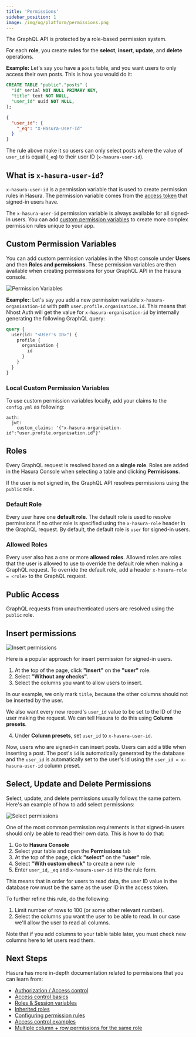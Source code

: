 ```yaml
---
title: 'Permissions'
sidebar_position: 1
image: /img/og/platform/permissions.png
---
```


The GraphQL API is protected by a role-based permission system.

For each **role**, you create **rules** for the **select**, **insert**, **update**, and **delete** operations.

**Example:** Let's say you have a `posts` table, and you want users to only access their own posts. This is how you would do it:

```sql title="Posts Table"
CREATE TABLE "public"."posts" (
  "id" serial NOT NULL PRIMARY KEY,
  "title" text NOT NULL,
  "user_id" uuid NOT NULL,
);
```

```json title="Hasura Permission Rule"
{
  "user_id": {
    "_eq": "X-Hasura-User-Id"
  }
}
```

The rule above make it so users can only select posts where the value of `user_id` is equal (`_eq`) to their user ID (`x-hasura-user-id`).

## What is `x-hasura-user-id`?

`x-hasura-user-id` is a permission variable that is used to create permission rules in Hasura. The permission variable comes from the [access token](platform/authentication#access-tokens) that signed-in users have.

The `x-hasura-user-id` permission variable is always available for all signed-in users. You can add [custom permission variables](#custom-permission-variables) to create more complex permission rules unique to your app.

## Custom Permission Variables

You can add custom permission variables in the Nhost console under **Users** and then **Roles and permissions**. These permission variables are then available when creating permissions for your GraphQL API in the Hasura console.

![Permission Variables](/img/platform/permission-variables-preview.svg)

**Example:**: Let's say you add a new permission variable `x-hasura-organisation-id` with path `user.profile.organisation.id`. This means that Nhost Auth will get the value for `x-hasura-organisation-id` by internally generating the following GraphQL query:

```graphql
query {
  user(id: "<User's ID>") {
    profile {
      organisation {
        id
      }
    }
  }
}
```

### Local Custom Permission Variables

To use custom permission variables locally, add your claims to the `config.yml` as following:

```
auth:
  jwt:
    custom_claims: '{"x-hasura-organisation-id":"user.profile.organisation.id"}'
```

## Roles

Every GraphQL request is resolved based on a **single role**. Roles are added in the Hasura Console when selecting a table and clicking **Permisisons**.

If the user is not signed in, the GraphQL API resolves permissions using the `public` role.

### Default Role

Every user have one **default role**. The default role is used to resolve permissions if no other role is specified using the `x-hasura-role` header in the GraphQL request. By default, the default role is `user` for signed-in users.

### Allowed Roles

Every user also has a one or more **allowed roles**. Allowed roles are roles that the user is allowed to use to override the default role when making a GraphQL request. To override the default role, add a header `x-hasura-role = <role>` to the GraphQL request.

## Public Access

GraphQL requests from unauthenticated users are resolved using the `public` role.

## Insert permissions

![Insert permissions](/img/graphql/permissions/insert-permissions.png)

Here is a popular approach for insert permission for signed-in users.

1. At the top of the page, click **"insert"** on the **"user"** role.
2. Select **"Without any checks"**.
3. Select the columns you want to allow users to insert.

In our example, we only mark `title`, because the other columns should not be inserted by the user.

We also want every new record's `user_id` value to be set to the ID of the user making the request. We can tell Hasura to do this using **Column presets**.

4. Under **Column presets**, set `user_id` to `x-hasura-user-id`.

Now, users who are signed-in can insert posts. Users can add a title when inserting a post. The post's `id` is automatically generated by the database and the `user_id` is automatically set to the user's id using the `user_id = x-hasura-user-id` column preset.

## Select, Update and Delete Permissions

Select, update, and delete permissions usually follows the same pattern. Here's an example of how to add select permissions:

![Select permissions](/img/platform/permission-select.png)

One of the most common permission requirements is that signed-in users should only be able to read their own data. This is how to do that:

1. Go to **Hasura Console**
1. Select your table and open the **Permissions** tab
1. At the top of the page, click **"select"** on the **"user"** role.
1. Select **"With custom check"** to create a new rule
1. Enter `user_id`, `_eq` and `x-hasura-user-id` into the rule form.

This means that in order for users to read data, the user ID value in the database row must be the same as the user ID in the access token.

To further refine this rule, do the following:

1. Limit number of rows to 100 (or some other relevant number).
1. Select the columns you want the user to be able to read. In our case we'll allow the user to read all columns.

Note that if you add columns to your table table later, you must check new columns here to let users read them.

## Next Steps

Hasura has more in-depth documentation related to permissions that you can learn from:

- [Authorization / Access control](https://hasura.io/docs/latest/graphql/core/auth/authorization/index/)
- [Access control basics](https://hasura.io/docs/latest/graphql/core/auth/authorization/basics/)
- [Roles & Session variables](https://hasura.io/docs/latest/graphql/core/auth/authorization/roles-variables/)
- [Inherited roles](https://hasura.io/docs/latest/graphql/core/auth/authorization/inherited-roles/)
- [Configuring permission rules](https://hasura.io/docs/latest/graphql/core/auth/authorization/permission-rules/)
- [Access control examples](https://hasura.io/docs/latest/graphql/core/auth/authorization/common-roles-auth-examples/)
- [Multiple column + row permissions for the same role](https://hasura.io/docs/latest/graphql/core/auth/authorization/role-multiple-rules/)
